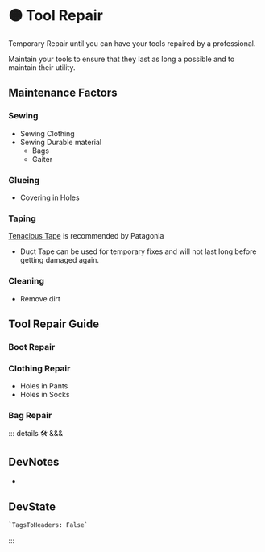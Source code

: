 
# 🟠 <moto>Tool Repair</moto>

Temporary Repair until you can have your tools repaired by a professional.

Maintain your tools to ensure that they last as long a possible and to maintain their utility.

## Maintenance Factors

### Sewing

- Sewing Clothing
- Sewing Durable material
    - Bags
    - Gaiter

### Glueing

- Covering in Holes

### Taping

[Tenacious Tape](https://www.gearaid.com/collections/tenacious-tape) is recommended by Patagonia

- Duct Tape can be used for temporary fixes and will not last long before getting damaged again.

### Cleaning

- Remove dirt

## Tool Repair Guide

### Boot Repair

### Clothing Repair

- Holes in Pants
- Holes in Socks

### Bag Repair

::: details 🛠 <dev>&&&</dev>

## DevNotes

-

## DevState

```py
`TagsToHeaders: False`
```

:::
